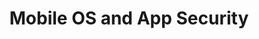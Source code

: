 ---
title: Mobile OS and App Security
layout: questions
parent: Questions
grand_parent: CompTIA A+ 220-1102 (Core 2)
permalink: /education/comptia/a-plus/core-two/questions/mobile-os-app-security/
has_children: false
questions:
    - question: "You are assisting with the configuration of MDM software. One concern is to deny access to devices that might be able to run apps that could be used to circumvent the access controls enforced by MDM. What types of configurations are of concern?"
      answer: "Devices that are jailbroken or rooted allow the owner account complete control. Devices that allow installation of apps from untrusted sources, such as by sideloading APK packages or via developer mode, could also have weakened permissions."
    - question: "A user reports that a new device is not sustaining a battery charge for more than a couple of hours. What type of malware could this be a symptom of?"
      answer: "This is most characteristic of cryptomining malware as that explicitly hijacks the compute resources of a device to perform the intensive calculations required to mint blockchain currency. "
    - question: "Advanced malware can operate covertly with no easily detectable symptoms that can be obtained by scanning the device itself. What other type of symptom could provide evidence of compromise in this scenario?"
      answer: "Leaked data files or personal information such as passwords."
---